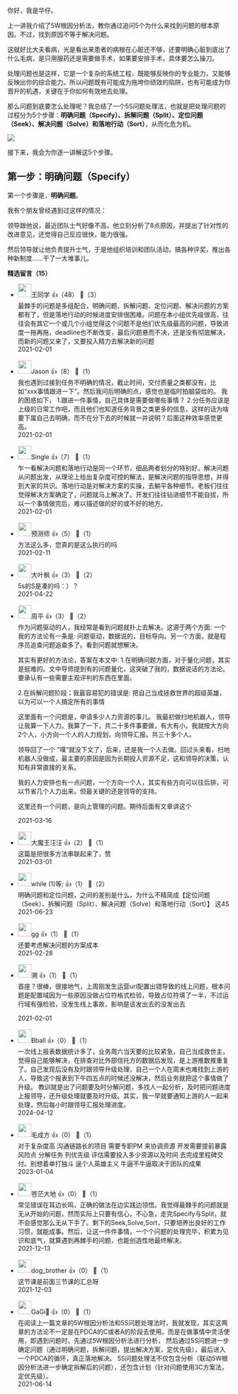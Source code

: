 你好，我是华仔。

上一讲我介绍了5W根因分析法，教你通过追问5个为什么来找到问题的根本原因。不过，找到原因不等于解决问题。

这就好比大夫看病，光是看出来患者的病根在心脏还不够，还要明确心脏到底出了什么毛病，是只用服药还是需要做手术，如果要安排手术，具体要怎么操刀。

处理问题也是这样，它是一个复杂的系统工程，既能够反映你的专业能力，又能够反映出你的综合能力。所以问题既有可能成为拖垮你绩效的陷阱，也有可能成为你晋升的机遇，关键在于你如何有效地去处理。

那么问题到底要怎么处理呢？我总结了一个5S问题处理法，也就是把处理问题的过程分为5个步骤：**明确问题（Specify）、拆解问题（Split）、定位问题（Seek）、解决问题（Solve）和落地行动（Sort）**，从而化危为机。

![](https://static001.geekbang.org/resource/image/07/db/07bbe6a9f5yy252c6b27bc8b7025ffdb.jpg?wh=2700%2A331)

接下来，我会为你逐一讲解这5个步骤。

## 第一步：明确问题（Specify）

第一个步骤是，**明确问题**。

我有个朋友曾经遇到过这样的情况：

领导跟他说，最近团队士气好像不高。他立刻分析了8点原因，并提出了针对性的改进意见，还觉得自己反应很快，能力很强。

然后领导就让他负责提升士气，于是他组织培训和团队活动，搞各种评奖，推出各种新制度……干了一大堆事儿。
<div><strong>精选留言（15）</strong></div><ul>
<li><img src="https://static001.geekbang.org/account/avatar/00/24/f8/0a/30562df7.jpg" width="30px"><span>王同学</span> 👍（48） 💬（3）<div>最棘手的问题是多组配合，明确问题、拆解问题、定位问题、解决问题的方案都有了，但是落地行动的时候进度安排很困难。问题在本小组优先级很高，往往会有其它一个或几个小组觉得这个问题不是他们优先级最高的问题，导致进度一拖再拖，deadline也不断改变，最后问题悬而不决，还是没有彻底解决，而新的问题又来了，又要投入精力去解决新的问题</div>2021-02-01</li><br/><li><img src="https://static001.geekbang.org/account/avatar/00/19/70/49/f3d5e455.jpg" width="30px"><span>Jason</span> 👍（8） 💬（1）<div>我也遇到过接到任务不明确的情况，截止时间，交付质量之类都没有，比如“xxx事情跟进一下”。然后我问后明确的点，感觉也是临时拍脑袋给的。
     我的困惑如下，
    1.跟进一件事情，自己具体是需要做哪些事情？
    2.分任务应该是上级的日常工作吧，而且他们也知道任务背景之类更多的信息，这样的话为啥要下属自己去明确，而不在分下去的时候就一并说明？后面这种效率感觉更高。</div>2021-02-01</li><br/><li><img src="https://static001.geekbang.org/account/avatar/00/11/c0/bf/9d6f3645.jpg" width="30px"><span>Single</span> 👍（7） 💬（1）<div>乍一看解决问题和落地行动是同一个环节，细品两者划分的特别好。解决问题从问题出发，从理论上给出复杂度可控的解法，是解决问题的指导思想，并得到大家的共识。落地行动是对解决方案的实操，去躺平各种细节。老板们往往觉得解决方案确定了，问题就马上解决了。开发们往往钻进细节不能自拔，所以一个事情做完后，难以描述做的好的或不好的地方。</div>2021-02-01</li><br/><li><img src="https://static001.geekbang.org/account/avatar/00/1c/22/16/a94ea4da.jpg" width="30px"><span>预测师</span> 👍（5） 💬（1）<div>方法这么多，您真的是这么执行的吗</div>2021-02-11</li><br/><li><img src="https://static001.geekbang.org/account/avatar/00/11/9a/a6/3bddb98c.jpg" width="30px"><span>大叶枫</span> 👍（3） 💬（2）<div>5s的S是凑的吗：）？</div>2021-04-22</li><br/><li><img src="https://static001.geekbang.org/account/avatar/00/13/37/e0/23f288ae.jpg" width="30px"><span>周平</span> 👍（3） 💬（2）<div>作为问题驱动的人，我经常是看到问题就扑上去解决。这源于两个方面:
一个我的方法论有一条是: 问题驱动，数据说的，目标导向。另一个方面，就是程序员追查问题追查多了。看到问题就想解决。

其实有更好的方法论，答案在本文中:
1.在明确问题方面，对于量化问题，其实是挺难的。文中导师提到有的问题量化，这突破了我的，数据说话的方法论。要承认有一些需要主观评判的东西在里面。

2.在拆解问题阶段；我最容易犯的错误是:
把自己当成拯救世界的超级英雄，以为可以一个人搞定所有的事情

这里面有一个问题是，申请多少人力资源的事儿。
我最初做扫地机器人，领导让我算一下人力。我算了一下，共二十多件事要做，有大有小。我就按大方向2个人，小方向一个人的人力规划，向领导汇报。共三十多个人。

领导回了一个 &quot;噗“就没下文了，后来，还是我一个人去做。回过头来看，扫地机器人没做成，最主要的原因是因为长期投入资源不足，这和领导的决策，认知有非常直接的关系。

我的人力安排也有一点问题，一个方向一个人，其实有些方向可以往后排，可以节省几个人力出来。但最关键的还是领导的支持。

这里还有一个问题，是向上管理的问题。期待后面有文章讲这个</div>2021-03-16</li><br/><li><img src="https://static001.geekbang.org/account/avatar/00/0f/6b/f8/b4da7936.jpg" width="30px"><span>大魔王汪汪</span> 👍（2） 💬（1）<div>这篇是把很多方法串联起来了，赞</div>2021-03-01</li><br/><li><img src="https://static001.geekbang.org/account/avatar/00/10/34/67/06a7f9be.jpg" width="30px"><span>while (1)等;</span> 👍（1） 💬（2）<div>明确问题和定位问题，之间的差别是什么，为什么不精简成【定位问题（Seek）、拆解问题（Split）、解决问题（Solve）和落地行动（Sort）】 这4S</div>2021-06-23</li><br/><li><img src="https://static001.geekbang.org/account/avatar/00/13/27/83/f7167e3f.jpg" width="30px"><span>gg</span> 👍（1） 💬（1）<div>还要考虑解决问题的方案成本</div>2021-02-28</li><br/><li><img src="https://static001.geekbang.org/account/avatar/00/24/d7/1f/ddfa7b14.jpg" width="30px"><span>溯</span> 👍（1） 💬（1）<div>首座？很棒，很接地气，上周刚发生运营url配置出错导致的线上问题，根本问题是配置域因为一些原因没做占位符格式检验，导致占位符填了一半，不过运行域有强检验，没发生线上事故，影响是该发出去的没发出去
</div>2021-02-01</li><br/><li><img src="http://thirdwx.qlogo.cn/mmopen/vi_32/Q0j4TwGTfTIaaDFHiag4sFcO7JUn028Mtk1YvFpibIibLzcTE7Qak0icJklMpqh7k5dSK27dibicMuNgYMozgaibeYppA/132" width="30px"><span>Bball</span> 👍（0） 💬（1）<div>一次线上报表数据统计多了，业务周六当天要的比较紧急，自己当成救世主，觉得自己能够解决，在排查对比外部信托方的数据后发现，是上游推数推重复了。自己发现后没有及时跟领导升级处理，自己一个人在周末也难找到上游的人，导致这个报表到下午四五点的时候还没解决，然后业务就把这个事情做了升级。
教训就是出了问题要及时分解问题，多找人一起分析，及时把问题进度上报领导，还升级处理就要及时升级。其实，我一早就要通知上游的人一起来处理，然后每小时跟领导汇报处理进度。</div>2024-04-12</li><br/><li><img src="https://static001.geekbang.org/account/avatar/00/16/44/59/b607b8c0.jpg" width="30px"><span>毛成方</span> 👍（0） 💬（1）<div>对于复杂度高 沟通链路长的项目 需要专职PM 来协调资源 开发需要提前暴露风险点 分解任务 列优先级 评估需要投入多少资源以及时间 去完成里程碑交付。别想着单打独斗 逞个人英雄主义  牛逼不牛逼取决于团队的成果</div>2023-01-04</li><br/><li><img src="https://static001.geekbang.org/account/avatar/00/0f/6b/53/a102d6a5.jpg" width="30px"><span>苍茫大地</span> 👍（0） 💬（1）<div>常见错误在耳边长鸣，正确的做法在边实践边领悟。我觉得最棘手的问题就是无从开始的问题，然而实际上只要有信心，不心急，走完Specify与Split，就不会感觉那么无从下手了。剩下的Seek,Solve,Sort，只要培养出良好的工作习惯，就能成事。然后，让这一件件事情，一个个问题的处理完毕，积累为见识和底气，就算遇到再棘手的问题，也能创造性地最终解决。</div>2021-12-13</li><br/><li><img src="http://thirdwx.qlogo.cn/mmopen/vi_32/DYAIOgq83er6OV33jHia3U9LYlZEx2HrpsELeh3KMlqFiaKpSAaaZeBttXRAVvDXUgcufpqJ60bJWGYGNpT7752w/132" width="30px"><span>dog_brother</span> 👍（0） 💬（1）<div>这节课是前面三节课的汇总呀</div>2021-12-03</li><br/><li><img src="https://static001.geekbang.org/account/avatar/00/10/c5/2d/1eebfc3c.jpg" width="30px"><span>GaGi</span> 👍（0） 💬（1）<div>在阅读上一篇文章的5W根因分析法和5S问题处理法时，我就发现，其实这两章的方法论不一定是在PDCA的C或者A的阶段去使用。而是在做事情中灵活使用，即遇到问题时，先通过5W根因分析法进行分析，
然后通过5S问题进一步确定问题（通过明确问题，拆解问题，提出解决方案，定优先级），最后进入一个PDCA的循环，真正落地解决。
5S问题处理法不仅包含分析（联动5W根因分析法进一步确定拆解后的问题），还包含计划（针对问题使用3C方案法，定优先级）。</div>2021-06-14</li><br/>
</ul>
